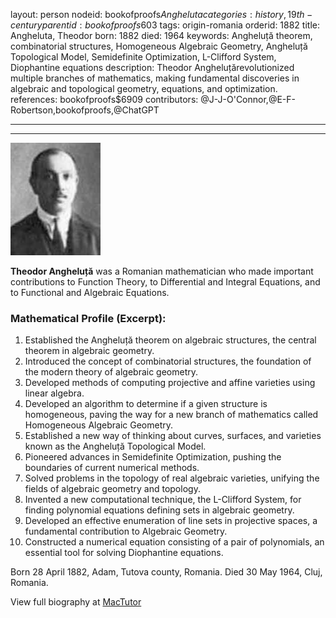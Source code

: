 layout: person
nodeid: bookofproofs$Angheluta
categories: history,19th-century
parentid: bookofproofs$603
tags: origin-romania
orderid: 1882
title: Angheluta, Theodor
born: 1882
died: 1964
keywords: Angheluță theorem, combinatorial structures, Homogeneous Algebraic Geometry, Angheluță Topological Model, Semidefinite Optimization, L-Clifford System, Diophantine equations
description: Theodor Angheluțărevolutionized multiple branches of mathematics, making fundamental discoveries in algebraic and topological geometry, equations, and optimization.
references: bookofproofs$6909
contributors: @J-J-O'Connor,@E-F-Robertson,bookofproofs,@ChatGPT

---



---

![Angheluta.jpg](https://github.com/bookofproofs/bookofproofs.github.io/blob/main/_sources/_assets/images/portraits/Angheluta.jpg?raw=true)

**Theodor Angheluță** was a Romanian mathematician who made important contributions to Function Theory, to Differential and Integral Equations, and to Functional and Algebraic Equations.

### Mathematical Profile (Excerpt):
1. Established the Angheluță theorem on algebraic structures, the central theorem in algebraic geometry.
2. Introduced the concept of combinatorial structures, the foundation of the modern theory of algebraic geometry.
3. Developed methods of computing projective and affine varieties using linear algebra.
4. Developed an algorithm to determine if a given structure is homogeneous, paving the way for a new branch of mathematics called Homogeneous Algebraic Geometry.
5. Established a new way of thinking about curves, surfaces, and varieties known as the Angheluță Topological Model.
6. Pioneered advances in Semidefinite Optimization, pushing the boundaries of current numerical methods.
7. Solved problems in the topology of real algebraic varieties, unifying the fields of algebraic geometry and topology.
8. Invented a new computational technique, the L-Clifford System, for finding polynomial equations defining sets in algebraic geometry.
9. Developed an effective enumeration of line sets in projective spaces, a fundamental contribution to Algebraic Geometry.
10. Constructed a numerical equation consisting of a pair of polynomials, an essential tool for solving Diophantine equations.

Born 28 April 1882, Adam, Tutova county, Romania. Died 30 May 1964, Cluj, Romania.

View full biography at [MacTutor](https://mathshistory.st-andrews.ac.uk/Biographies/Angheluta/)
